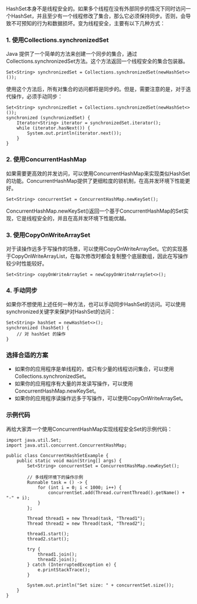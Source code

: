 HashSet本身不是线程安全的。如果多个线程在没有外部同步的情况下同时访问一个HashSet，并且至少有一个线程修改了集合，那么它必须保持同步。否则，会导致不可预知的行为和数据损坏。变为线程安全，主要有以下几种方式：
### 1. 使用Collections.synchronizedSet
Java 提供了一个简单的方法来创建一个同步的集合，通过Collections.synchronizedSet方法。这个方法返回一个线程安全的集合包装器。
```
Set<String> synchronizedSet = Collections.synchronizedSet(newHashSet<>());
```
使用这个方法后，所有对集合的访问都将是同步的。但是，需要注意的是，对于迭代操作，必须手动同步：
```
Set<String> synchronizedSet = Collections.synchronizedSet(newHashSet<>());
synchronized (synchronizedSet) {
    Iterator<String> iterator = synchronizedSet.iterator();
    while (iterator.hasNext()) {
        System.out.println(iterator.next());
    }
}
```
### 2. 使用ConcurrentHashMap
如果需要更高效的并发访问，可以使用ConcurrentHashMap来实现类似HashSet的功能。ConcurrentHashMap提供了更细粒度的锁机制，在高并发环境下性能更好。
```
Set<String> concurrentSet = ConcurrentHashMap.newKeySet();
```
ConcurrentHashMap.newKeySet()返回一个基于ConcurrentHashMap的Set实现，它是线程安全的，并且在高并发环境下性能优越。
### 3. 使用CopyOnWriteArraySet
对于读操作远多于写操作的场景，可以使用CopyOnWriteArraySet。它的实现基于CopyOnWriteArrayList，在每次修改时都会复制整个底层数组，因此在写操作较少时性能较好。
```
Set<String> copyOnWriteArraySet = newCopyOnWriteArraySet<>();
```
### 4. 手动同步
如果你不想使用上述任何一种方法，也可以手动同步HashSet的访问。可以使用synchronized关键字来保护对HashSet的访问：
```
Set<String> hashSet = newHashSet<>();
synchronized (hashSet) {
    // 对 hashSet 的操作
}
```
### 选择合适的方案

- 如果你的应用程序是单线程的，或只有少量的线程访问集合，可以使用Collections.synchronizedSet。
- 如果你的应用程序有大量的并发读写操作，可以使用ConcurrentHashMap.newKeySet。
- 如果你的应用程序读操作远多于写操作，可以使用CopyOnWriteArraySet。
### 示例代码
再给大家弄一个使用ConcurrentHashMap实现线程安全Set的示例代码：
```
import java.util.Set;
import java.util.concurrent.ConcurrentHashMap;

public class ConcurrentHashSetExample {
    public static void main(String[] args) {
        Set<String> concurrentSet = ConcurrentHashMap.newKeySet();

        // 多线程环境下的操作示例
        Runnable task = () -> {
            for (int i = 0; i < 1000; i++) {
                concurrentSet.add(Thread.currentThread().getName() + "-" + i);
            }
        };

        Thread thread1 = new Thread(task, "Thread1");
        Thread thread2 = new Thread(task, "Thread2");

        thread1.start();
        thread2.start();

        try {
            thread1.join();
            thread2.join();
        } catch (InterruptedException e) {
            e.printStackTrace();
        }

        System.out.println("Set size: " + concurrentSet.size());
    }
}
```
